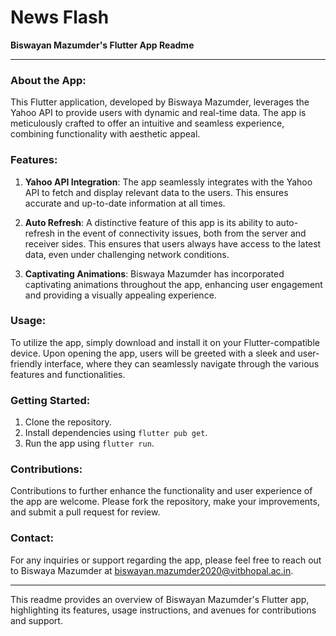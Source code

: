 # News Flash

**Biswayan Mazumder's Flutter App Readme**

---

### About the App:
This Flutter application, developed by Biswaya Mazumder, leverages the Yahoo API to provide users with dynamic and real-time data. The app is meticulously crafted to offer an intuitive and seamless experience, combining functionality with aesthetic appeal.

### Features:
1. **Yahoo API Integration**: The app seamlessly integrates with the Yahoo API to fetch and display relevant data to the users. This ensures accurate and up-to-date information at all times.

2. **Auto Refresh**: A distinctive feature of this app is its ability to auto-refresh in the event of connectivity issues, both from the server and receiver sides. This ensures that users always have access to the latest data, even under challenging network conditions.

3. **Captivating Animations**: Biswaya Mazumder has incorporated captivating animations throughout the app, enhancing user engagement and providing a visually appealing experience.

### Usage:
To utilize the app, simply download and install it on your Flutter-compatible device. Upon opening the app, users will be greeted with a sleek and user-friendly interface, where they can seamlessly navigate through the various features and functionalities.

### Getting Started:
1. Clone the repository.
2. Install dependencies using `flutter pub get`.
3. Run the app using `flutter run`.

### Contributions:
Contributions to further enhance the functionality and user experience of the app are welcome. Please fork the repository, make your improvements, and submit a pull request for review.

### Contact:
For any inquiries or support regarding the app, please feel free to reach out to Biswaya Mazumder at [biswayan.mazumder2020@vitbhopal.ac.in](mailto:biswayan.mazumder2020@vitbhopal.ac.in).

---

This readme provides an overview of Biswayan Mazumder's Flutter app, highlighting its features, usage instructions, and avenues for contributions and support.
